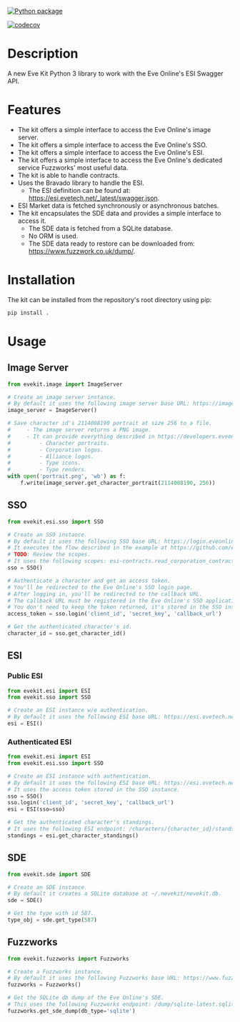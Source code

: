 [![Python package](https://github.com/jorgejch/nevekit/actions/workflows/python-test-package.yml/badge.svg)](https://github.com/jorgejch/nevekit/actions/workflows/python-test-package.yml)

[![codecov](https://codecov.io/gh/jorgejch/nevekit/branch/main/graph/badge.svg)](https://codecov.io/gh/jorgejch/nevekit)

# Description

A new Eve Kit Python 3 library to work with the Eve Online's ESI Swagger API.

# Features

* The kit offers a simple interface to access the Eve Online's image server.
* The kit offers a simple interface to access the Eve Online's SSO.
* The kit offers a simple interface to access the Eve Online's ESI.
* The kit offers a simple interface to access the Eve Online's dedicated service Fuzzworks' most useful data.
* The kit is able to handle contracts.
* Uses the Bravado library to handle the ESI.
    * The ESI definition can be found at: https://esi.evetech.net/_latest/swagger.json.
* ESI Market data is fetched synchronously or asynchronous batches.
* The kit encapsulates the SDE data and provides a simple interface to access it.
    * The SDE data is fetched from a SQLite database.
    * No ORM is used.
    * The SDE data ready to restore can be downloaded from: https://www.fuzzwork.co.uk/dump/.

# Installation

The kit can be installed from the repository's root directory using pip:

```bash
pip install .
```

# Usage

## Image Server
```python
from evekit.image import ImageServer

# Create an image server instance.
# By default it uses the following image server base URL: https://images.evetech.net/.
image_server = ImageServer()

# Save character id's 2114008190 portrait at size 256 to a file.
#     - The image server returns a PNG image.
#     - It can provide everything described in https://developers.eveonline.com/blog/article/from-image-server-to-a-whole-new-image-service-1:
#         - Character portraits.
#         - Corporation logos.
#         - Alliance logos.
#         - Type icons.
#         - Type renders.
with open('portrait.png', 'wb') as f:
    f.write(image_server.get_character_portrait(2114008190, 256))
```

## SSO
```python
from evekit.esi.sso import SSO

# Create an SSO instance.
# By default it uses the following SSO base URL: https://login.eveonline.com/.
# It executes the flow described in the example at https://github.com/esi/esi-docs/blob/master/examples/python/sso/esi_oauth_native.py to get an access token.
# TODO: Review the scopes.
# It uses the following scopes: esi-contracts.read_corporation_contracts.v1, esi-contracts.read_character_contracts.v1.
sso = SSO()

# Authenticate a character and get an access token.
# You'll be redirected to the Eve Online's SSO login page.
# After logging in, you'll be redirected to the callback URL.
# The callback URL must be registered in the Eve Online's SSO application.
# You don't need to keep the token returned, it's stored in the SSO instance.
access_token = sso.login('client_id', 'secret_key', 'callback_url')

# Get the authenticated character's id.
character_id = sso.get_character_id()
```

## ESI

### Public ESI
```python
from evekit.esi import ESI
from evekit.sso import SSO

# Create an ESI instance w/o authentication.
# By default it uses the following ESI base URL: https://esi.evetech.net/.
esi = ESI()
```

### Authenticated ESI
```python
from evekit.esi import ESI
from evekit.esi.sso import SSO

# Create an ESI instance with authentication.
# By default it uses the following ESI base URL: https://esi.evetech.net/.
# It uses the access token stored in the SSO instance.
sso = SSO()
sso.login('client_id', 'secret_key', 'callback_url')
esi = ESI(sso=sso)

# Get the authenticated character's standings.
# It uses the following ESI endpoint: /characters/{character_id}/standings/.
standings = esi.get_character_standings()
```

## SDE
```python
from evekit.sde import SDE

# Create an SDE instance.
# By default it creates a SQLite database at ~/.nevekit/nevekit.db.
sde = SDE()

# Get the type with id 587.
type_obj = sde.get_type(587)
```

## Fuzzworks
```python
from evekit.fuzzworks import Fuzzworks

# Create a Fuzzworks instance.
# By default it uses the following Fuzzworks base URL: https://www.fuzzwork.co.uk/.
fuzzworks = Fuzzworks()

# Get the SQLite db dump of the Eve Online's SDE.
# This uses the following Fuzzworks endpoint: /dump/sqlite-latest.sqlite.bz2.
fuzzworks.get_sde_dump(db_type='sqlite')
```
